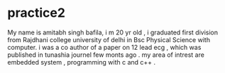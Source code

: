 # practice2
My name is amitabh singh bafila, i m 20 yr old , i graduated first division from Rajdhani college university of delhi in Bsc Physical Science with computer.
i was a co author of a paper on 12 lead ecg , which was published in tunashia journel few monts ago .
my area of intrest are embedded system , programming with c and c++ .
